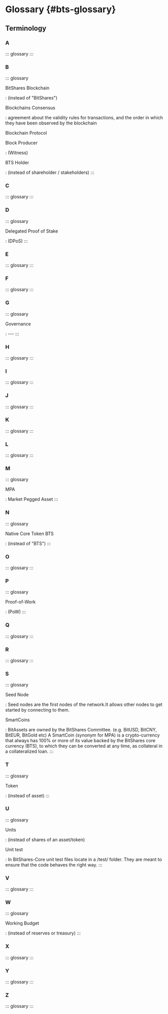 # Glossary {#bts-glossary}

## Terminology

### A

::: glossary
:::

### B

::: glossary

BitShares Blockchain

:   (instead of \"BitShares\")

Blockchains Consensus

:   agreement about the validity rules for transactions, and the order
    in which they have been observed by the blockchain

Blockchain Protocol

Block Producer

:   (Witness)

BTS Holder

:   (instead of shareholder / stakeholders)
:::

### C

::: glossary
:::

### D

::: glossary

Delegated Proof of Stake

:   (DPoS)
:::

### E

::: glossary
:::

### F

::: glossary
:::

### G

::: glossary

Governance

:   \-\--
:::

### H

::: glossary
:::

### I

::: glossary
:::

### J

::: glossary
:::

### K

::: glossary
:::

### L

::: glossary
:::

### M

::: glossary

MPA

:   Market Pegged Asset
:::

### N

::: glossary

Native Core Token BTS

:   (instead of \"BTS\")
:::

### O

::: glossary
:::

### P

::: glossary

Proof-of-Work

:   (PoW)
:::

### Q

::: glossary
:::

### R

::: glossary
:::

### S

::: glossary

Seed Node

:   Seed nodes are the first nodes of the network.It allows other nodes
    to get started by connecting to them.

SmartCoins

:   BitAssets are owned by the BitShares Committee. (e.g. BitUSD,
    BitCNY, BitEUR, BitGold etc) A SmartCoin (synonym for MPA) is a
    crypto-currency that always has 100% or more of its value backed by
    the BitShares core currency (BTS), to which they can be converted at
    any time, as collateral in a collateralized loan.
:::

### T

::: glossary

Token

:   (instead of asset)
:::

### U

::: glossary

Units

:   (instead of shares of an asset/token)

Unit test

:   In BitShares-Core unit test files locate in a /test/ folder. They
    are meant to ensure that the code behaves the right way.
:::

### V

::: glossary
:::

### W

::: glossary

Working Budget

:   (instead of reserves or treasury)
:::

### X

::: glossary
:::

### Y

::: glossary
:::

### Z

::: glossary
:::
